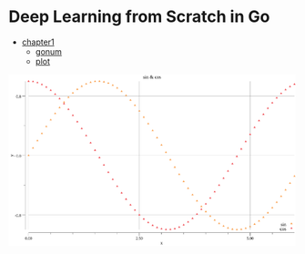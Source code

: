 # Deep Learning from Scratch in Go

- [chapter1](ch1)
  - [gonum](ch1/gonum/main.go)
  - [plot](ch1/plot/main.go)

![sin and cos](public/sin_cos_function.png)
